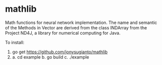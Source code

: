 # mathlib

Math functions for neural network implementation. The name and semantic of the Methods in Vector are derived from the class INDArray from the Project ND4J, a library for numerical computing for Java.

To install:
1. go get https://github.com/jonysugianto/mathlib
2. a. cd example 
   b. go build 
   c. ./example